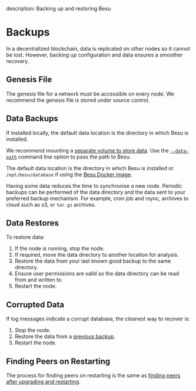 description: Backing up and restoring Besu   
<!--- END of page meta data -->

# Backups 

In a decentralized blockchain, data is replicated on other nodes so it cannot be lost. However, backing up 
configuration and data ensures a smoother recovery.  

## Genesis File 

The genesis file for a network must be accessible on every node. We recommend the genesis file is 
stored under source control. 

## Data Backups

If installed locally, the default data location is the directory in which Besu is installed.

We recommend mounting a [separate volume to store data](../Get-Started/Run-Docker-Image.md#starting-besu). 
Use the [`--data-path`](../../Reference/CLI/CLI-Syntax.md#data-path) command line option to pass the path to Besu. 

The default data location is the directory in which Besu is installed
or `/opt/besu/database` if using the [Besu Docker image](../../HowTo/Get-Started/Run-Docker-Image.md).

Having some data reduces the time to synchronise a new node. Periodic backups can be performed of 
the data directory and the data sent to your preferred backup mechanism. For example, cron job and 
rsync, archives to cloud such as s3, or `tar.gz` archives. 

## Data Restores 

To restore data: 

1. If the node is running, stop the node. 
1. If required, move the data directory to another location for analysis. 
1. Restore the data from your last known good backup to the same directory. 
1. Ensure user permissions are valid so the data directory can be read from and written to. 
1. Restart the node. 

## Corrupted Data 

If log messages indicate a corrupt database, the cleanest way to recover is: 

1. Stop the node. 
1. Restore the data from a [previous backup](#data-backups). 
1. Restart the node. 

## Finding Peers on Restarting 

The process for finding peers on restarting is the same as [finding peers after upgrading and restarting](../Upgrade/Upgrade-Network.md#finding-peers-on-restarting). 
